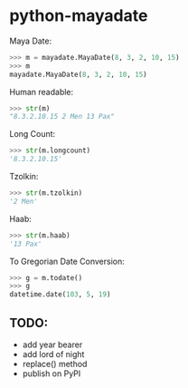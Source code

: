 python-mayadate
===============

Maya Date:
```python
>>> m = mayadate.MayaDate(8, 3, 2, 10, 15)
>>> m
mayadate.MayaDate(8, 3, 2, 10, 15)
```

Human readable:
```python
>>> str(m)
"8.3.2.10.15 2 Men 13 Pax"
```

Long Count:
```python
>>> str(m.longcount)
'8.3.2.10.15'
```

Tzolkin:
```python
>>> str(m.tzolkin)
'2 Men'
```

Haab:
```python
>>> str(m.haab)
'13 Pax'
```

To Gregorian Date Conversion:
```python
>>> g = m.todate()
>>> g
datetime.date(103, 5, 19)
```

TODO:
-----
* add year bearer
* add lord of night
* replace() method
* publish on PyPI
